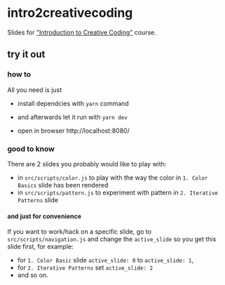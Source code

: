 # intro2creativecoding
Slides for ["Introduction to Creative Coding"](http://creative-coding.yoga/intro)  course.


## try it out 


### how to

All you need is just 

* install dependcies with `yarn` command

* and afterwards let it run with `yarn dev`

* open in browser http://localhost:8080/




### good to know

There are 2 slides you probably would like to play with:
- in `src/scripts/color.js` to play with the way the color in `1. Color Basics` slide has been rendered
- in `src/scripts/pattern.js` to experiment with pattern in `2. Iterative Patterns` slide

#### and just for convenience

If you want to work/hack on a specific slide, go to `src/scripts/navigation.js` and change the `active_slide` so you get this slide first, for example:
- for `1. Color Basic` slide `active_slide: 0` to `active_slide: 1`, 
- for `2. Iterative Patterns` set `active_slide: 2` 
- and so on.




